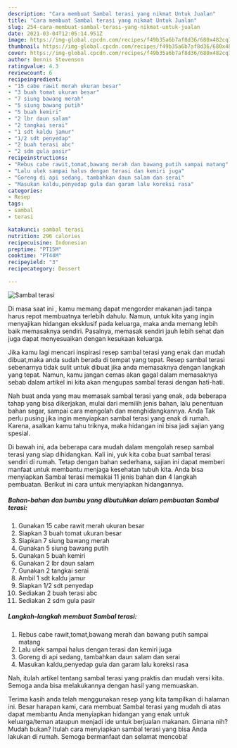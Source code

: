 ```yaml
---
description: "Cara membuat Sambal terasi yang nikmat Untuk Jualan"
title: "Cara membuat Sambal terasi yang nikmat Untuk Jualan"
slug: 254-cara-membuat-sambal-terasi-yang-nikmat-untuk-jualan
date: 2021-03-04T12:05:14.951Z
image: https://img-global.cpcdn.com/recipes/f49b35a6b7af8d36/680x482cq70/sambal-terasi-foto-resep-utama.jpg
thumbnail: https://img-global.cpcdn.com/recipes/f49b35a6b7af8d36/680x482cq70/sambal-terasi-foto-resep-utama.jpg
cover: https://img-global.cpcdn.com/recipes/f49b35a6b7af8d36/680x482cq70/sambal-terasi-foto-resep-utama.jpg
author: Dennis Stevenson
ratingvalue: 4.3
reviewcount: 6
recipeingredient:
- "15 cabe rawit merah ukuran besar"
- "3 buah tomat ukuran besar"
- "7 siung bawang merah"
- "5 siung bawang putih"
- "5 buah kemiri"
- "2 lbr daun salam"
- "2 tangkai serai"
- "1 sdt kaldu jamur"
- "1/2 sdt penyedap"
- "2 buah terasi abc"
- "2 sdm gula pasir"
recipeinstructions:
- "Rebus cabe rawit,tomat,bawang merah dan bawang putih sampai matang"
- "Lalu ulek sampai halus dengan terasi dan kemiri juga"
- "Goreng di api sedang, tambahkan daun salam dan serai"
- "Masukan kaldu,penyedap gula dan garam lalu koreksi rasa"
categories:
- Resep
tags:
- sambal
- terasi

katakunci: sambal terasi 
nutrition: 296 calories
recipecuisine: Indonesian
preptime: "PT15M"
cooktime: "PT44M"
recipeyield: "3"
recipecategory: Dessert

---
```



![Sambal terasi](https://img-global.cpcdn.com/recipes/f49b35a6b7af8d36/680x482cq70/sambal-terasi-foto-resep-utama.jpg)

Di masa  saat ini , kamu memang dapat mengorder makanan jadi tanpa harus repot membuatnya terlebih dahulu. Namun, untuk kita yang ingin menyajikan hidangan eksklusif pada keluarga, maka anda memang lebih baik memasaknya sendiri. Pasalnya, memasak sendiri jauh lebih sehat dan juga dapat menyesuaikan dengan kesukaan keluarga.

Jika kamu lagi mencari inspirasi resep sambal terasi yang enak dan mudah dibuat,maka anda sudah berada di tempat yang tepat. Resep sambal terasi  sebenarnya tidak sulit untuk dibuat jika anda memasaknya dengan langkah yang tepat. Namun, kamu jangan cemas akan gagal dalam memasaknya 
sebab dalam artikel ini kita akan mengupas sambal terasi dengan hati-hati.  



Nah buat anda yang mau memasak sambal terasi yang enak, ada beberapa tahap yang bisa dikerjakan, mulai dari memilih jenis bahan, lalu penentuan bahan segar, sampai cara mengolah dan menghidangkannya. Anda Tak perlu pusing jika ingin menyiapkan sambal terasi yang enak di rumah. Karena, asalkan kamu  tahu triknya, maka hidangan ini bisa jadi sajian yang spesial.

Di bawah ini, ada beberapa cara mudah dalam mengolah resep sambal terasi yang siap dihidangkan. Kali ini, yuk kita coba buat sambal terasi sendiri di rumah. Tetap dengan bahan sederhana, sajian ini dapat memberi manfaat untuk membantu menjaga kesehatan tubuh kita. Anda bisa menyiapkan Sambal terasi memakai 11 jenis bahan dan 4 langkah pembuatan. Berikut ini cara untuk menyiapkan hidangannya.

<!--inarticleads1-->

##### Bahan-bahan dan bumbu yang dibutuhkan dalam pembuatan Sambal terasi:

1. Gunakan 15 cabe rawit merah ukuran besar
1. Siapkan 3 buah tomat ukuran besar
1. Siapkan 7 siung bawang merah
1. Gunakan 5 siung bawang putih
1. Gunakan 5 buah kemiri
1. Gunakan 2 lbr daun salam
1. Gunakan 2 tangkai serai
1. Ambil 1 sdt kaldu jamur
1. Siapkan 1/2 sdt penyedap
1. Sediakan 2 buah terasi abc
1. Sediakan 2 sdm gula pasir




<!--inarticleads2-->

##### Langkah-langkah membuat Sambal terasi:

1. Rebus cabe rawit,tomat,bawang merah dan bawang putih sampai matang
1. Lalu ulek sampai halus dengan terasi dan kemiri juga
1. Goreng di api sedang, tambahkan daun salam dan serai
1. Masukan kaldu,penyedap gula dan garam lalu koreksi rasa




Nah, itulah artikel tentang  sambal terasi  yang praktis dan mudah versi kita. Semoga anda bisa melakukannya dengan hasil yang memuaskan. 

Terima kasih anda telah menggunakan resep yang kita tampilkan di halaman ini. Besar harapan kami, cara membuat  Sambal terasi yang mudah di atas dapat membantu Anda menyiapkan hidangan yang enak untuk keluarga/teman ataupun menjadi ide untuk berjualan makanan. Gimana nih? Mudah bukan? Itulah cara menyiapkan sambal terasi yang bisa Anda lakukan di rumah. Semoga bermanfaat dan selamat mencoba!


